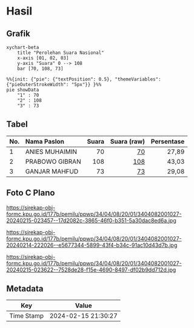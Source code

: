 # Hasil

## Grafik

```mermaid
xychart-beta
    title "Perolehan Suara Nasional"
    x-axis [01, 02, 03]
    y-axis "Suara" 0 --> 108
    bar [70, 108, 73]
```

```mermaid
%%{init: {"pie": {"textPosition": 0.5}, "themeVariables": {"pieOuterStrokeWidth": "5px"}} }%%
pie showData
    "1" : 70
    "2" : 108
    "3" : 73
```

## Tabel

| No. | Nama Paslon    | Suara | Suara (raw) | Persentase |
|:--- |:-------------- | -----:| -----------:| ----------:|
| 1   | ANIES MUHAIMIN | 70    | [70][p-1]   | 27,89      |
| 2   | PRABOWO GIBRAN | 108   | [108][p-2]  | 43,03      |
| 3   | GANJAR MAHFUD  | 73    | [73][p-3]   | 29,08      |


[p-1]: https://github.com/gigit-pemilu/pemilu-2024/blob/main/pilpres/hitung-suara/sub/34-di-yogyakarta/sub/04-sleman/sub/08-berbah/sub/2001-sendangtirto/sub/027-tps/sub/paslon-1.txt
[p-2]: https://github.com/gigit-pemilu/pemilu-2024/blob/main/pilpres/hitung-suara/sub/34-di-yogyakarta/sub/04-sleman/sub/08-berbah/sub/2001-sendangtirto/sub/027-tps/sub/paslon-2.txt
[p-3]: https://github.com/gigit-pemilu/pemilu-2024/blob/main/pilpres/hitung-suara/sub/34-di-yogyakarta/sub/04-sleman/sub/08-berbah/sub/2001-sendangtirto/sub/027-tps/sub/paslon-3.txt

## Foto C Plano

https://sirekap-obj-formc.kpu.go.id/177b/pemilu/ppwp/34/04/08/20/01/3404082001027-20240215-023457--17d2082c-3865-46f0-b351-5a30dac8ed6a.jpg

https://sirekap-obj-formc.kpu.go.id/177b/pemilu/ppwp/34/04/08/20/01/3404082001027-20240214-222026--e5677344-5899-43f4-b34c-91ac10d43d7b.jpg

https://sirekap-obj-formc.kpu.go.id/177b/pemilu/ppwp/34/04/08/20/01/3404082001027-20240215-023622--7528de28-f15e-4690-8497-df02b9dd712d.jpg


## Metadata

| Key        | Value               |
| ---------- | ------------------- |
| Time Stamp | 2024-02-15 21:30:27 |



